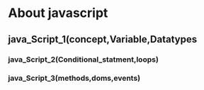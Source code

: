 # About javascript
## **java_Script_1(concept,Variable,Datatypes**
### **java_Script_2(Conditional_statment,loops)**
### **java_Script_3(methods,doms,events)**
